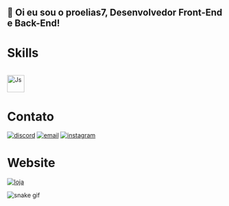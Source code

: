 ## 👋 Oi eu sou o proelias7, Desenvolvedor Front-End e Back-End!
# Skills
<div style="display: inline_block"><br>
  <img align="center" alt="Js" height="40" src="https://devicons.dev.br/icons?icon=DiscordBots,CSS,HTML,JavaScript,TypeScript,JQuery,React,Wordpress,PHP,MySQL,MongoDB,Lua,Bootstrap,Git,Linux,Photoshop&size=30&theme=dark">
  
</div>
  
  ##
  # Contato

[![discord](https://img.shields.io/badge/proelias7-7289DA?style=for-the-badge&logo=discord&logoColor=white)](https://discord.gg/Qqe5a3J58J)
[![email](https://img.shields.io/badge/proelias7@live.com-0078D7?style=for-the-badge&logo=gmail&logoColor=white)]()
[![instagram](https://img.shields.io/badge/Instagram-E4405F?style=for-the-badge&logo=instagram&logoColor=white)](https://www.instagram.com/proelias7)
  # Website
[![loja](https://img.shields.io/badge/Quantic Store-7C0CFF?style=for-the-badge&logo=Google-chrome&logoColor=white)](http://quanticstore.com.br)


![snake gif](https://github.com/proelias7/proelias7/blob/output/github-contribution-grid-snake.svg)
